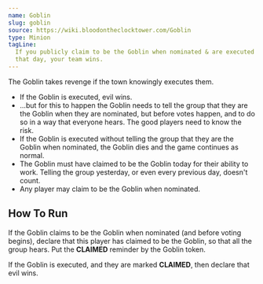```yaml
---
name: Goblin
slug: goblin
source: https://wiki.bloodontheclocktower.com/Goblin
type: Minion
tagLine:
  If you publicly claim to be the Goblin when nominated & are executed
  that day, your team wins.
---
```


The Goblin takes revenge if the town knowingly executes them.

- If the Goblin is executed, evil wins.
- ...but for this to happen the Goblin needs to tell the group that they
  are the Goblin when they are nominated, but before votes happen, and
  to do so in a way that everyone hears. The good players need to know
  the risk.
- If the Goblin is executed without telling the group that they are the
  Goblin when nominated, the Goblin dies and the game continues as
  normal.
- The Goblin must have claimed to be the Goblin today for their ability
  to work. Telling the group yesterday, or even every previous day,
  doesn't count.
- Any player may claim to be the Goblin when nominated.

## How To Run

If the Goblin claims to be the Goblin when nominated (and before voting
begins), declare that this player has claimed to be the Goblin, so that
all the group hears. Put the **CLAIMED** reminder by the Goblin token.

If the Goblin is executed, and they are marked **CLAIMED**, then declare
that evil wins.
